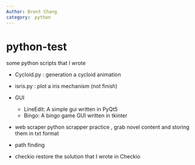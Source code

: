 ```yaml
---
Author: Brent Chang
category:　python
---
```

# python-test
some python scripts that I wrote 

-	Cycloid.py : generation a cycloid animation
-	isris.py : plot a iris mechanism (not finish)
-	GUI
	*	LineEdit: A simple gui written in PyQt5 
	*	Bingo: A bingo game GUI written in tkinter
-	web scraper 
	python scrapper practice , grab novel content and storing them in txt format 

-	path finding
-	checkio
	restore the solution that I wrote in Checkio 
